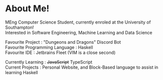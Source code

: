 # About Me!

MEng Computer Science Student, currently enroled at the University of Southampton! <br>
Interested in Software Engineering, Machine Learning and Data Science

Favourite Project : "Dungeons and Dragons" Discord Bot <br>
Favourite Programming Language : Haskell <br>
Favourite IDE : Jetbrains Fleet (VIM is a close second) <br>

Currently Learning : ~~JavaScript~~ TypeScript  <br>
Current Projects : Personal Website, and Block-Based language to assist in learning Haskell
